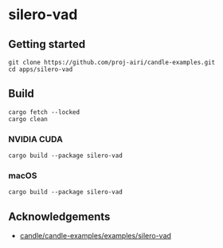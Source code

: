 # silero-vad

## Getting started

```
git clone https://github.com/proj-airi/candle-examples.git
cd apps/silero-vad
```

## Build

```
cargo fetch --locked
cargo clean
```

### NVIDIA CUDA

```
cargo build --package silero-vad
```

### macOS

```
cargo build --package silero-vad
```

## Acknowledgements

- [candle/candle-examples/examples/silero-vad](https://github.com/huggingface/candle/tree/main/candle-examples/examples/silero-vad)
